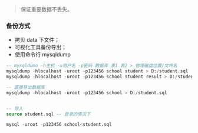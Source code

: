 > 保证重要数据不丢失。


### 备份方式
* 拷贝 data 下文件；
* 可视化工具备份导出；
* 使用命令行 mysqldump
```sql
-- mysqldumo -h主机 -u用户名 -p密码 数据库 表1 表2 > 物理磁盘位置/文件名
mysqldump -hlocalhost -uroot -p123456 school student > D:/student.sql
mysqldump -hlocalhost -uroot -p123456 school student result > D:/student.sql

-- 直接导出数据库
mysqldump -hlocalhost -uroot -p123456 school > D:/student.sql


-- 导入
source student.sql -- 登录的情况下

mysql -uroot -p123456 school<student.sql
```